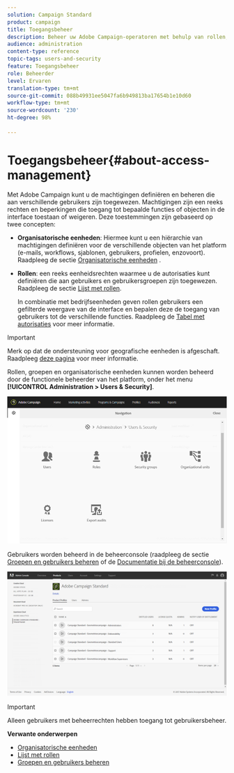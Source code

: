 ```yaml
---
solution: Campaign Standard
product: campaign
title: Toegangsbeheer
description: Beheer uw Adobe Campaign-operatoren met behulp van rollen, groepen en organisatorische eenheden.
audience: administration
content-type: reference
topic-tags: users-and-security
feature: Toegangsbeheer
role: Beheerder
level: Ervaren
translation-type: tm+mt
source-git-commit: 088b49931ee5047fa6b949813ba17654b1e10d60
workflow-type: tm+mt
source-wordcount: '230'
ht-degree: 98%

---
```



# Toegangsbeheer{#about-access-management}

Met Adobe Campaign kunt u de machtigingen definiëren en beheren die aan verschillende gebruikers zijn toegewezen. Machtigingen zijn een reeks rechten en beperkingen die toegang tot bepaalde functies of objecten in de interface toestaan of weigeren. Deze toestemmingen zijn gebaseerd op twee concepten:

* **Organisatorische eenheden**: Hiermee kunt u een hiërarchie van machtigingen definiëren voor de verschillende objecten van het platform (e-mails, workflows, sjablonen, gebruikers, profielen, enzovoort). Raadpleeg de sectie [Organisatorische eenheden](../../administration/using/organizational-units.md) .
* **Rollen**: een reeks eenheidsrechten waarmee u de autorisaties kunt definiëren die aan gebruikers en gebruikersgroepen zijn toegewezen. Raadpleeg de sectie [Lijst met rollen](../../administration/using/list-of-roles.md).

   In combinatie met bedrijfseenheden geven rollen gebruikers een gefilterde weergave van de interface en bepalen deze de toegang van gebruikers tot de verschillende functies. Raadpleeg de [Tabel met autorisaties](../../administration/using/list-of-roles.md) voor meer informatie.

>[!IMPORTANT]
>
>Merk op dat de ondersteuning voor geografische eenheden is afgeschaft. Raadpleeg [deze pagina](../../rn/using/deprecated-features.md) voor meer informatie.

Rollen, groepen en organisatorische eenheden kunnen worden beheerd door de functionele beheerder van het platform, onder het menu **[!UICONTROL Administration > Users & Security]**.

![](assets/user_management_1.png)

Gebruikers worden beheerd in de beheerconsole (raadpleeg de sectie [Groepen en gebruikers beheren](../../administration/using/managing-groups-and-users.md) of de [Documentatie bij de beheerconsole](https://helpx.adobe.com/enterprise/managing/user-guide.html)).

![](assets/user_management_6.png)

>[!IMPORTANT]
>
>Alleen gebruikers met beheerrechten hebben toegang tot gebruikersbeheer.

**Verwante onderwerpen**

* [Organisatorische eenheden](../../administration/using/organizational-units.md)
* [Lijst met rollen](../../administration/using/list-of-roles.md)
* [Groepen en gebruikers beheren](../../administration/using/managing-groups-and-users.md)

